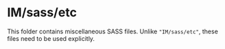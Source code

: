 # IM/sass/etc

This folder contains miscellaneous SASS files. Unlike `"IM/sass/etc"`, these files
need to be used explicitly.
